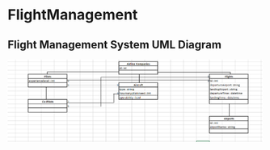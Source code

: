 # FlightManagement

## Flight Management System UML Diagram
![](Ekran%20g%C3%B6r%C3%BCnt%C3%BCs%C3%BC%202023-04-04%20193412.png)